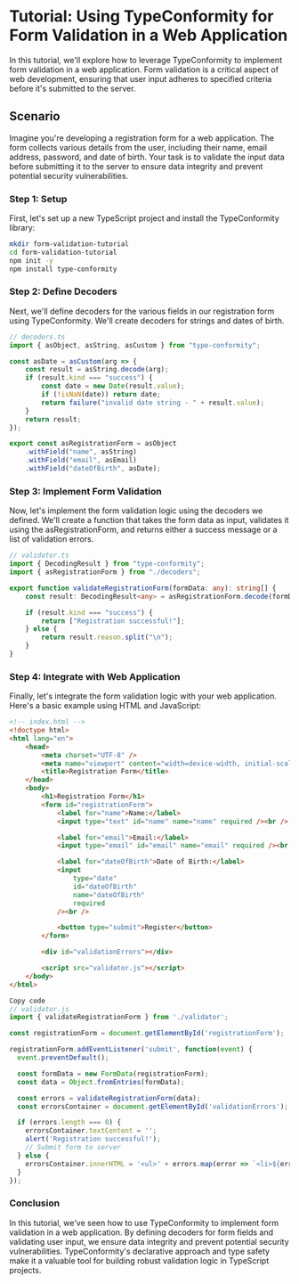 # Tutorial: Using TypeConformity for Form Validation in a Web Application

In this tutorial, we'll explore how to leverage TypeConformity to implement form validation in a web application. Form validation is a critical aspect of web development, ensuring that user input adheres to specified criteria before it's submitted to the server.

## Scenario

Imagine you're developing a registration form for a web application. The form collects various details from the user, including their name, email address, password, and date of birth. Your task is to validate the input data before submitting it to the server to ensure data integrity and prevent potential security vulnerabilities.

### Step 1: Setup

First, let's set up a new TypeScript project and install the TypeConformity library:

```bash
mkdir form-validation-tutorial
cd form-validation-tutorial
npm init -y
npm install type-conformity
```

### Step 2: Define Decoders

Next, we'll define decoders for the various fields in our registration form using TypeConformity. We'll create decoders for strings and dates of birth.

```ts
// decoders.ts
import { asObject, asString, asCustom } from "type-conformity";

const asDate = asCustom(arg => {
    const result = asString.decode(arg);
    if (result.kind === "success") {
        const date = new Date(result.value);
        if (!isNaN(date)) return date;
        return failure("invalid date string - " + result.value);
    }
    return result;
});

export const asRegistrationForm = asObject
    .withField("name", asString)
    .withField("email", asEmail)
    .withField("dateOfBirth", asDate);
```

### Step 3: Implement Form Validation

Now, let's implement the form validation logic using the decoders we defined. We'll create a function that takes the form data as input, validates it using the asRegistrationForm, and returns either a success message or a list of validation errors.

```ts
// validator.ts
import { DecodingResult } from "type-conformity";
import { asRegistrationForm } from "./decoders";

export function validateRegistrationForm(formData: any): string[] {
    const result: DecodingResult<any> = asRegistrationForm.decode(formData);

    if (result.kind === "success") {
        return ["Registration successful!"];
    } else {
        return result.reason.split("\n");
    }
}
```

### Step 4: Integrate with Web Application

Finally, let's integrate the form validation logic with your web application. Here's a basic example using HTML and JavaScript:

```html
<!-- index.html -->
<!doctype html>
<html lang="en">
    <head>
        <meta charset="UTF-8" />
        <meta name="viewport" content="width=device-width, initial-scale=1.0" />
        <title>Registration Form</title>
    </head>
    <body>
        <h1>Registration Form</h1>
        <form id="registrationForm">
            <label for="name">Name:</label>
            <input type="text" id="name" name="name" required /><br />

            <label for="email">Email:</label>
            <input type="email" id="email" name="email" required /><br />

            <label for="dateOfBirth">Date of Birth:</label>
            <input
                type="date"
                id="dateOfBirth"
                name="dateOfBirth"
                required
            /><br />

            <button type="submit">Register</button>
        </form>

        <div id="validationErrors"></div>

        <script src="validator.js"></script>
    </body>
</html>
```

```js
Copy code
// validator.js
import { validateRegistrationForm } from './validator';

const registrationForm = document.getElementById('registrationForm');

registrationForm.addEventListener('submit', function(event) {
  event.preventDefault();

  const formData = new FormData(registrationForm);
  const data = Object.fromEntries(formData);

  const errors = validateRegistrationForm(data);
  const errorsContainer = document.getElementById('validationErrors');

  if (errors.length === 0) {
    errorsContainer.textContent = '';
    alert('Registration successful!');
    // Submit form to server
  } else {
    errorsContainer.innerHTML = '<ul>' + errors.map(error => `<li>${error}</li>`).join('') + '</ul>';
  }
});
```

### Conclusion

In this tutorial, we've seen how to use TypeConformity to implement form validation in a web application. By defining decoders for form fields and validating user input, we ensure data integrity and prevent potential security vulnerabilities. TypeConformity's declarative approach and type safety make it a valuable tool for building robust validation logic in TypeScript projects.
